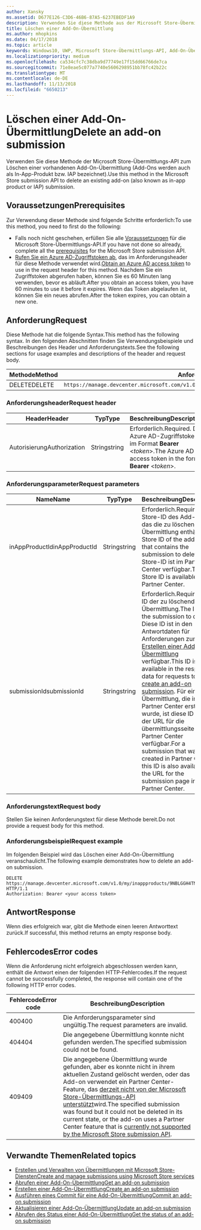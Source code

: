 ```yaml
---
author: Xansky
ms.assetid: D677E126-C3D6-46B6-87A5-6237EBEDF1A9
description: Verwenden Sie diese Methode aus der Microsoft Store-Übermittlungs-API zum Löschen einer vorhandenen Add-On-Übermittlung.
title: Löschen einer Add-On-Übermittlung
ms.author: mhopkins
ms.date: 04/17/2018
ms.topic: article
keywords: Windows10, UWP, Microsoft Store-Übermittlungs-API, Add-On-Übermittlung, löschen, In-App-Produkt, IAP
ms.localizationpriority: medium
ms.openlocfilehash: ca534cfc7c38dba9d77749e17f15dd66766de7ca
ms.sourcegitcommit: 71e8eae5c077a7740e5606298951bb78fc42b22c
ms.translationtype: MT
ms.contentlocale: de-DE
ms.lasthandoff: 11/13/2018
ms.locfileid: "6650213"
---
```

# <a name="delete-an-add-on-submission"></a><span data-ttu-id="61b64-104">Löschen einer Add-On-Übermittlung</span><span class="sxs-lookup"><span data-stu-id="61b64-104">Delete an add-on submission</span></span>

<span data-ttu-id="61b64-105">Verwenden Sie diese Methode der Microsoft Store-Übermittlungs-API zum Löschen einer vorhandenen Add-On-Übermittlung (Add-Ons werden auch als In-App-Produkt bzw. IAP bezeichnet).</span><span class="sxs-lookup"><span data-stu-id="61b64-105">Use this method in the Microsoft Store submission API to delete an existing add-on (also known as in-app product or IAP) submission.</span></span>

## <a name="prerequisites"></a><span data-ttu-id="61b64-106">Voraussetzungen</span><span class="sxs-lookup"><span data-stu-id="61b64-106">Prerequisites</span></span>

<span data-ttu-id="61b64-107">Zur Verwendung dieser Methode sind folgende Schritte erforderlich:</span><span class="sxs-lookup"><span data-stu-id="61b64-107">To use this method, you need to first do the following:</span></span>

* <span data-ttu-id="61b64-108">Falls noch nicht geschehen, erfüllen Sie alle [Voraussetzungen](create-and-manage-submissions-using-windows-store-services.md#prerequisites) für die Microsoft Store-Übermittlungs-API.</span><span class="sxs-lookup"><span data-stu-id="61b64-108">If you have not done so already, complete all the [prerequisites](create-and-manage-submissions-using-windows-store-services.md#prerequisites) for the Microsoft Store submission API.</span></span>
* <span data-ttu-id="61b64-109">[Rufen Sie ein Azure AD-Zugriffstoken ab](create-and-manage-submissions-using-windows-store-services.md#obtain-an-azure-ad-access-token), das im Anforderungsheader für diese Methode verwendet wird.</span><span class="sxs-lookup"><span data-stu-id="61b64-109">[Obtain an Azure AD access token](create-and-manage-submissions-using-windows-store-services.md#obtain-an-azure-ad-access-token) to use in the request header for this method.</span></span> <span data-ttu-id="61b64-110">Nachdem Sie ein Zugriffstoken abgerufen haben, können Sie es 60 Minuten lang verwenden, bevor es abläuft.</span><span class="sxs-lookup"><span data-stu-id="61b64-110">After you obtain an access token, you have 60 minutes to use it before it expires.</span></span> <span data-ttu-id="61b64-111">Wenn das Token abgelaufen ist, können Sie ein neues abrufen.</span><span class="sxs-lookup"><span data-stu-id="61b64-111">After the token expires, you can obtain a new one.</span></span>

## <a name="request"></a><span data-ttu-id="61b64-112">Anforderung</span><span class="sxs-lookup"><span data-stu-id="61b64-112">Request</span></span>

<span data-ttu-id="61b64-113">Diese Methode hat die folgende Syntax.</span><span class="sxs-lookup"><span data-stu-id="61b64-113">This method has the following syntax.</span></span> <span data-ttu-id="61b64-114">In den folgenden Abschnitten finden Sie Verwendungsbeispiele und Beschreibungen des Header und Anforderungstexts.</span><span class="sxs-lookup"><span data-stu-id="61b64-114">See the following sections for usage examples and descriptions of the header and request body.</span></span>

| <span data-ttu-id="61b64-115">Methode</span><span class="sxs-lookup"><span data-stu-id="61b64-115">Method</span></span> | <span data-ttu-id="61b64-116">Anforderungs-URI</span><span class="sxs-lookup"><span data-stu-id="61b64-116">Request URI</span></span>                                                      |
|--------|------------------------------------------------------------------|
| <span data-ttu-id="61b64-117">DELETE</span><span class="sxs-lookup"><span data-stu-id="61b64-117">DELETE</span></span>    | ```https://manage.devcenter.microsoft.com/v1.0/my/inappproducts/{inAppProductId}/submissions/{submissionId}``` |


### <a name="request-header"></a><span data-ttu-id="61b64-118">Anforderungsheader</span><span class="sxs-lookup"><span data-stu-id="61b64-118">Request header</span></span>

| <span data-ttu-id="61b64-119">Header</span><span class="sxs-lookup"><span data-stu-id="61b64-119">Header</span></span>        | <span data-ttu-id="61b64-120">Typ</span><span class="sxs-lookup"><span data-stu-id="61b64-120">Type</span></span>   | <span data-ttu-id="61b64-121">Beschreibung</span><span class="sxs-lookup"><span data-stu-id="61b64-121">Description</span></span>                                                                 |
|---------------|--------|-----------------------------------------------------------------------------|
| <span data-ttu-id="61b64-122">Autorisierung</span><span class="sxs-lookup"><span data-stu-id="61b64-122">Authorization</span></span> | <span data-ttu-id="61b64-123">String</span><span class="sxs-lookup"><span data-stu-id="61b64-123">string</span></span> | <span data-ttu-id="61b64-124">Erforderlich.</span><span class="sxs-lookup"><span data-stu-id="61b64-124">Required.</span></span> <span data-ttu-id="61b64-125">Das Azure AD-Zugriffstoken im Format **Bearer** &lt;*token*&gt;.</span><span class="sxs-lookup"><span data-stu-id="61b64-125">The Azure AD access token in the form **Bearer** &lt;*token*&gt;.</span></span> |


### <a name="request-parameters"></a><span data-ttu-id="61b64-126">Anforderungsparameter</span><span class="sxs-lookup"><span data-stu-id="61b64-126">Request parameters</span></span>

| <span data-ttu-id="61b64-127">Name</span><span class="sxs-lookup"><span data-stu-id="61b64-127">Name</span></span>        | <span data-ttu-id="61b64-128">Typ</span><span class="sxs-lookup"><span data-stu-id="61b64-128">Type</span></span>   | <span data-ttu-id="61b64-129">Beschreibung</span><span class="sxs-lookup"><span data-stu-id="61b64-129">Description</span></span>                                                                 |
|---------------|--------|-----------------------------------------------------------------------------|
| <span data-ttu-id="61b64-130">inAppProductId</span><span class="sxs-lookup"><span data-stu-id="61b64-130">inAppProductId</span></span> | <span data-ttu-id="61b64-131">String</span><span class="sxs-lookup"><span data-stu-id="61b64-131">string</span></span> | <span data-ttu-id="61b64-132">Erforderlich.</span><span class="sxs-lookup"><span data-stu-id="61b64-132">Required.</span></span> <span data-ttu-id="61b64-133">Die Store-ID des Add-Ons, das die zu löschende Übermittlung enthält.</span><span class="sxs-lookup"><span data-stu-id="61b64-133">The Store ID of the add-on that contains the submission to delete.</span></span> <span data-ttu-id="61b64-134">Die Store-ID ist im Partner Center verfügbar.</span><span class="sxs-lookup"><span data-stu-id="61b64-134">The Store ID is available in Partner Center.</span></span>  |
| <span data-ttu-id="61b64-135">submissionId</span><span class="sxs-lookup"><span data-stu-id="61b64-135">submissionId</span></span> | <span data-ttu-id="61b64-136">String</span><span class="sxs-lookup"><span data-stu-id="61b64-136">string</span></span> | <span data-ttu-id="61b64-137">Erforderlich.</span><span class="sxs-lookup"><span data-stu-id="61b64-137">Required.</span></span> <span data-ttu-id="61b64-138">Die ID der zu löschenden Übermittlung.</span><span class="sxs-lookup"><span data-stu-id="61b64-138">The ID of the submission to delete.</span></span> <span data-ttu-id="61b64-139">Diese ID ist in den Antwortdaten für Anforderungen zum [Erstellen einer Add-On-Übermittlung](create-an-add-on-submission.md) verfügbar.</span><span class="sxs-lookup"><span data-stu-id="61b64-139">This ID is available in the response data for requests to [create an add-on submission](create-an-add-on-submission.md).</span></span> <span data-ttu-id="61b64-140">Für eine Übermittlung, die im Partner Center erstellt wurde, ist diese ID auch in der URL für die übermittlungsseite im Partner Center verfügbar.</span><span class="sxs-lookup"><span data-stu-id="61b64-140">For a submission that was created in Partner Center, this ID is also available in the URL for the submission page in Partner Center.</span></span>  |


### <a name="request-body"></a><span data-ttu-id="61b64-141">Anforderungstext</span><span class="sxs-lookup"><span data-stu-id="61b64-141">Request body</span></span>

<span data-ttu-id="61b64-142">Stellen Sie keinen Anforderungstext für diese Methode bereit.</span><span class="sxs-lookup"><span data-stu-id="61b64-142">Do not provide a request body for this method.</span></span>


### <a name="request-example"></a><span data-ttu-id="61b64-143">Anforderungsbeispiel</span><span class="sxs-lookup"><span data-stu-id="61b64-143">Request example</span></span>

<span data-ttu-id="61b64-144">Im folgenden Beispiel wird das Löschen einer Add-On-Übermittlung veranschaulicht.</span><span class="sxs-lookup"><span data-stu-id="61b64-144">The following example demonstrates how to delete an add-on submission.</span></span>

```
DELETE https://manage.devcenter.microsoft.com/v1.0/my/inappproducts/9NBLGGH4TNMP/submissions/1152921504621230023 HTTP/1.1
Authorization: Bearer <your access token>
```

## <a name="response"></a><span data-ttu-id="61b64-145">Antwort</span><span class="sxs-lookup"><span data-stu-id="61b64-145">Response</span></span>

<span data-ttu-id="61b64-146">Wenn dies erfolgreich war, gibt die Methode einen leeren Antworttext zurück.</span><span class="sxs-lookup"><span data-stu-id="61b64-146">If successful, this method returns an empty response body.</span></span>

## <a name="error-codes"></a><span data-ttu-id="61b64-147">Fehlercodes</span><span class="sxs-lookup"><span data-stu-id="61b64-147">Error codes</span></span>

<span data-ttu-id="61b64-148">Wenn die Anforderung nicht erfolgreich abgeschlossen werden kann, enthält die Antwort einen der folgenden HTTP-Fehlercodes.</span><span class="sxs-lookup"><span data-stu-id="61b64-148">If the request cannot be successfully completed, the response will contain one of the following HTTP error codes.</span></span>

| <span data-ttu-id="61b64-149">Fehlercode</span><span class="sxs-lookup"><span data-stu-id="61b64-149">Error code</span></span> |  <span data-ttu-id="61b64-150">Beschreibung</span><span class="sxs-lookup"><span data-stu-id="61b64-150">Description</span></span>   |
|--------|------------------|
| <span data-ttu-id="61b64-151">400</span><span class="sxs-lookup"><span data-stu-id="61b64-151">400</span></span>  | <span data-ttu-id="61b64-152">Die Anforderungsparameter sind ungültig.</span><span class="sxs-lookup"><span data-stu-id="61b64-152">The request parameters are invalid.</span></span> |
| <span data-ttu-id="61b64-153">404</span><span class="sxs-lookup"><span data-stu-id="61b64-153">404</span></span>  | <span data-ttu-id="61b64-154">Die angegebene Übermittlung konnte nicht gefunden werden.</span><span class="sxs-lookup"><span data-stu-id="61b64-154">The specified submission could not be found.</span></span> |
| <span data-ttu-id="61b64-155">409</span><span class="sxs-lookup"><span data-stu-id="61b64-155">409</span></span>  | <span data-ttu-id="61b64-156">Die angegebene Übermittlung wurde gefunden, aber es konnte nicht in ihrem aktuellen Zustand gelöscht werden, oder das Add-on verwendet ein Partner Center-Feature, das [derzeit nicht von der Microsoft Store-Übermittlungs-API unterstützt](create-and-manage-submissions-using-windows-store-services.md#not_supported)wird.</span><span class="sxs-lookup"><span data-stu-id="61b64-156">The specified submission was found but it could not be deleted in its current state, or the add-on uses a Partner Center feature that is [currently not supported by the Microsoft Store submission API](create-and-manage-submissions-using-windows-store-services.md#not_supported).</span></span> |


## <a name="related-topics"></a><span data-ttu-id="61b64-157">Verwandte Themen</span><span class="sxs-lookup"><span data-stu-id="61b64-157">Related topics</span></span>

* [<span data-ttu-id="61b64-158">Erstellen und Verwalten von Übermittlungen mit Microsoft Store-Diensten</span><span class="sxs-lookup"><span data-stu-id="61b64-158">Create and manage submissions using Microsoft Store services</span></span>](create-and-manage-submissions-using-windows-store-services.md)
* [<span data-ttu-id="61b64-159">Abrufen einer Add-On-Übermittlung</span><span class="sxs-lookup"><span data-stu-id="61b64-159">Get an add-on submission</span></span>](get-an-add-on-submission.md)
* [<span data-ttu-id="61b64-160">Erstellen einer Add-On-Übermittlung</span><span class="sxs-lookup"><span data-stu-id="61b64-160">Create an add-on submission</span></span>](create-an-add-on-submission.md)
* [<span data-ttu-id="61b64-161">Ausführen eines Commit für eine Add-On-Übermittlung</span><span class="sxs-lookup"><span data-stu-id="61b64-161">Commit an add-on submission</span></span>](commit-an-add-on-submission.md)
* [<span data-ttu-id="61b64-162">Aktualisieren einer Add-On-Übermittlung</span><span class="sxs-lookup"><span data-stu-id="61b64-162">Update an add-on submission</span></span>](update-an-add-on-submission.md)
* [<span data-ttu-id="61b64-163">Abrufen des Status einer Add-On-Übermittlung</span><span class="sxs-lookup"><span data-stu-id="61b64-163">Get the status of an add-on submission</span></span>](get-status-for-an-add-on-submission.md)
